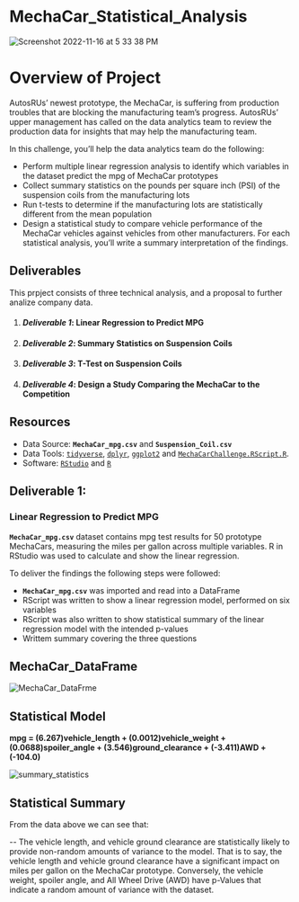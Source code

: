 # MechaCar_Statistical_Analysis

![Screenshot 2022-11-16 at 5 33 38 PM](https://user-images.githubusercontent.com/109354592/202317762-2e726893-baa0-4c1a-96f8-99d156de737e.png)

# Overview of Project
AutosRUs’ newest prototype, the MechaCar, is suffering from production troubles that are blocking the manufacturing team’s progress. AutosRUs’ upper management has called on the data analytics team to review the production data for insights that may help the manufacturing team.

In this challenge, you’ll help the data analytics team do the following:

- Perform multiple linear regression analysis to identify which variables in the dataset predict the mpg of MechaCar prototypes
- Collect summary statistics on the pounds per square inch (PSI) of the suspension coils from the manufacturing lots
- Run t-tests to determine if the manufacturing lots are statistically different from the mean population
- Design a statistical study to compare vehicle performance of the MechaCar vehicles against vehicles from other manufacturers. For each statistical analysis, you’ll write a summary interpretation of the findings.   

## Deliverables
This prpject consists of three technical analysis, and a proposal to further analize company data.

1. #### _**Deliverable 1**_: Linear Regression to Predict MPG
2. #### **_Deliverable 2_**: Summary Statistics on Suspension Coils
3. #### **_Deliverable 3_**: T-Test on Suspension Coils
4. #### _**Deliverable 4**_: Design a Study Comparing the MechaCar to the Competition

## Resources
* Data Source: **`MechaCar_mpg.csv`** and **`Suspension_Coil.csv`**
* Data Tools: [`tidyverse`](https://www.tidyverse.org/), [`dplyr`](https://dplyr.tidyverse.org/), [`ggplot2`](https://ggplot2.tidyverse.org/) and [`MechaCarChallenge.RScript.R`](https://github.com/jbailey2705/MechaCar_Statistical_Analysis/blob/main/MechaCarChallenge.RScript.R).
* Software: [`RStudio`](https://posit.co/) and [`R`](https://cran.r-project.org/)

## Deliverable 1:
### Linear Regression to Predict MPG
**`MechaCar_mpg.csv`** dataset contains mpg test results for 50 prototype MechaCars, measuring the miles per gallon across multiple variables. R in RStudio was used to calculate and show the linear regression.

To deliver the findings the following steps were followed:
* **`MechaCar_mpg.csv`** was imported and read into a DataFrame
*  RScript was written to show a linear regression model, performed on six variables
*  RScript was also written to show statistical summary of the linear regression model with the intended p-values
*  Writtem summary covering the three questions

## MechaCar_DataFrame

![MechaCar_DataFrme](https://user-images.githubusercontent.com/109354592/202325917-81588d58-5a3a-47b3-8bb6-e3c1dc96c37c.png)

## Statistical Model

**mpg = (6.267)vehicle_length + (0.0012)vehicle_weight + (0.0688)spoiler_angle + (3.546)ground_clearance + (-3.411)AWD + (-104.0)**

![summary_statistics](https://user-images.githubusercontent.com/109354592/202326007-504bb0db-77af-4ef1-bdb5-6fda7ebba1bb.png)


## Statistical Summary

From the data above we can see that:

-- The vehicle length, and vehicle ground clearance are statistically likely to provide non-random amounts of variance to the model. That is to say, the vehicle length and vehicle ground clearance have a significant impact on miles per gallon on the MechaCar prototype. Conversely, the vehicle weight, spoiler angle, and All Wheel Drive (AWD) have p-Values that indicate a random amount of variance with the dataset.






